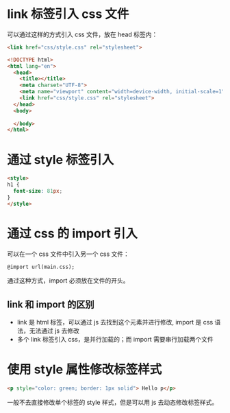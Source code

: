 # link 标签引入 css 文件

可以通过这样的方式引入 css 文件，放在 head 标签内：
```html
<link href="css/style.css" rel="stylesheet">
```

```html
<!DOCTYPE html>
<html lang="en">
  <head>
    <title></title>
    <meta charset="UTF-8">
    <meta name="viewport" content="width=device-width, initial-scale=1">
    <link href="css/style.css" rel="stylesheet">
  </head>
  <body>
  
  </body>
</html>
```

# 通过 style 标签引入

```html
<style>
h1 {
  font-size: 81px;
}
</style>
```

# 通过 css 的 import 引入

可以在一个 css 文件中引入另一个 css 文件：

```html
@import url(main.css);
```

通过这种方式，import 必须放在文件的开头。

## link 和 import 的区别

- link 是 html 标签，可以通过 js 去找到这个元素并进行修改, import 是 css 语法，无法通过 js 去修改
- 多个 link 标签引入 css，是并行加载的；而 import 需要串行加载两个文件

# 使用 style 属性修改标签样式

```html
<p style="color: green; border: 1px solid"> Hello p</p>
```

一般不去直接修改单个标签的 style 样式，但是可以用 js 去动态修改标签样式。

